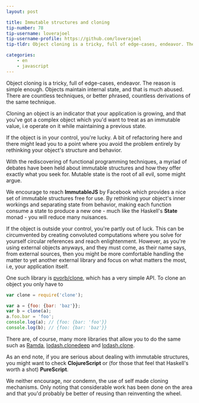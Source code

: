 ```yaml
---
layout: post

title: Immutable structures and cloning
tip-number: 78
tip-username: loverajoel
tip-username-profile: https://github.com/loverajoel
tip-tldr: Object cloning is a tricky, full of edge-cases, endeavor. The reason is simple enough. Objects maintain internal state, and that is much abused. There are countless techniques, or better phrased, countless derivations of the same technique.

categories:
    - en
    - javascript
---
```


Object cloning is a tricky, full of edge-cases, endeavor. The reason is simple
enough. Objects maintain internal state, and that is much abused. There are
countless techniques, or better phrased, countless derivations of the same
technique.

Cloning an object is an indicator that your application is growing, and that
you've got a complex object which you'd want to treat as an immutable value, i.e
operate on it while maintaining a previous state.

If the object is in your control, you're lucky. A bit of refactoring here and
there might lead you to a point where you avoid the problem entirely by
rethinking your object's structure and behavior.

With the rediscovering of functional programming techniques, a myriad of debates
have been held about immutable structures and how they offer exactly what you
seek for. Mutable state is the root of all evil, some might argue.

We encourage to reach **ImmutableJS** by Facebook which provides a nice set of
immutable structures free for use. By rethinking your object's inner workings
and separating state from behavior, making each function consume a state to
produce a new one - much like the Haskell's **State** monad - you will
reduce many nuisances.

If the object is outside your control, you're partly out of luck. This can be
circumvented by creating convoluted computations where you solve for yourself
circular references and reach enlightenment. However, as you're using external
objects anyways, and they must come, as their name says, from external sources,
then you might be more comfortable handling the matter to yet another external
library and focus on what matters the most, i.e, your application itself.

One such library is [pvorb/clone](https://github.com/pvorb/clone), which has a
very simple API. To clone an object you only have to

``` javascript
var clone = require('clone');

var a = {foo: {bar: 'baz'}};
var b = clone(a);
a.foo.bar = 'foo';
console.log(a); // {foo: {bar: 'foo'}}
console.log(b); // {foo: {bar: 'baz'}}
```

There are, of course, many more libraries that allow you to do the same such as
[Ramda](http://ramdajs.com/docs/#clone), [lodash.clonedeep](https://www.npmjs.com/package/lodash.clonedeep)
and [lodash.clone](https://www.npmjs.com/package/lodash.clone).

As an end note, if you are serious about dealing with immutable structures, you
might want to check **ClojureScript** or (for those that feel that Haskell's
worth a shot) **PureScript**.

We neither encourage, nor condemn, the use of self made cloning mechanisms. Only
noting that considerable work has been done on the area and that you'd probably
be better of reusing than reinventing the wheel.